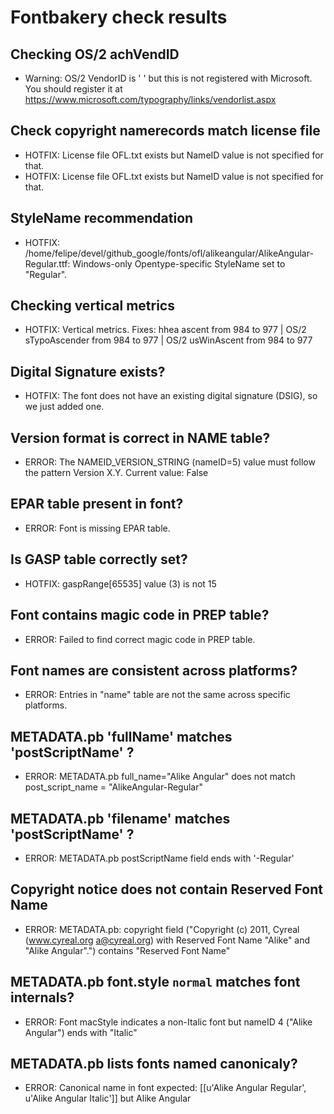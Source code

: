# Fontbakery check results
## Checking OS/2 achVendID
* Warning: OS/2 VendorID is '    ' but this is not registered with Microsoft. You should register it at https://www.microsoft.com/typography/links/vendorlist.aspx

## Check copyright namerecords match license file
* HOTFIX: License file OFL.txt exists but NameID value is not specified for that.
* HOTFIX: License file OFL.txt exists but NameID value is not specified for that.

## StyleName recommendation
* HOTFIX: /home/felipe/devel/github_google/fonts/ofl/alikeangular/AlikeAngular-Regular.ttf: Windows-only Opentype-specific StyleName set to "Regular".

## Checking vertical metrics
* HOTFIX: Vertical metrics. Fixes: hhea ascent from 984 to 977 | OS/2 sTypoAscender from 984 to 977 | OS/2 usWinAscent from 984 to 977

## Digital Signature exists?
* HOTFIX: The font does not have an existing digital signature (DSIG), so we just added one.

## Version format is correct in NAME table?
* ERROR: The NAMEID_VERSION_STRING (nameID=5) value must follow the pattern Version X.Y. Current value: False

## EPAR table present in font?
* ERROR: Font is missing EPAR table.

## Is GASP table correctly set?
* HOTFIX: gaspRange[65535] value (3) is not 15

## Font contains magic code in PREP table?
* ERROR: Failed to find correct magic code in PREP table.

## Font names are consistent across platforms?
* ERROR: Entries in "name" table are not the same across specific platforms.

## METADATA.pb 'fullName' matches 'postScriptName' ?
* ERROR: METADATA.pb full_name="Alike Angular" does not match post_script_name = "AlikeAngular-Regular"

## METADATA.pb 'filename' matches 'postScriptName' ?
* ERROR: METADATA.pb postScriptName field ends with '-Regular'

## Copyright notice does not contain Reserved Font Name
* ERROR: METADATA.pb: copyright field ("Copyright (c) 2011, Cyreal (www.cyreal.org a@cyreal.org) with Reserved Font Name "Alike" and "Alike Angular".") contains "Reserved Font Name"

## METADATA.pb font.style `normal` matches font internals?
* ERROR: Font macStyle indicates a non-Italic font but nameID 4 ("Alike Angular") ends with "Italic"

## METADATA.pb lists fonts named canonicaly?
* ERROR: Canonical name in font expected: [[u'Alike Angular Regular', u'Alike Angular Italic']] but Alike Angular

